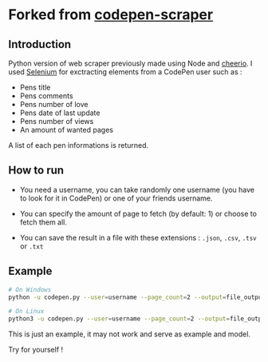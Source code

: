 # Forked from [codepen-scraper](https://github.com/eduardoboucas/codepen-scraper.git)

## Introduction

Python version of web scraper previously made using Node and [cheerio](https://cheerio.js.org/). I used [Selenium](https://www.selenium.dev/) for exctracting elements from a CodePen user such as :

- Pens title
- Pens comments
- Pens number of love
- Pens date of last update
- Pens number of views
- An amount of wanted pages

A list of each pen informations is returned.

## How to run

- You need a username, you can take randomly one username (you have to look for it in CodePen) or one of your friends username. 

- You can specify the amount of page to fetch (by default: 1) or choose to fetch them all.

- You can save the result in a file with these extensions : `.json`, `.csv`, `.tsv` or `.txt`

## Example

```bash
# On Windows
python -u codepen.py --user=username --page_count=2 --output=file_output.json
```

```bash
# On Linux
python3 -u codepen.py --user=username --page_count=2 --output=file_output.json
```

This is just an example, it may not work and serve as example and model.

Try for yourself !